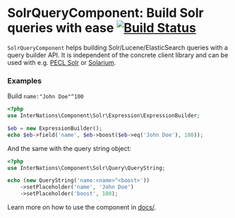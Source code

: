 # SolrQueryComponent: Build Solr queries with ease [![Build Status](https://travis-ci.org/InterNations/SolrQueryComponent.png?branch=master)](https://travis-ci.org/InterNations/SolrQueryComponent)

`SolrQueryComponent` helps building Solr/Lucene/ElasticSearch queries with a query builder API. It is independent of
the concrete client library and can be used with e.g. [PECL Solr](http://pecl.php.net/package/solr) or
[Solarium](http://www.solarium-project.org/).

### Examples

Build `name:"John Doe"^100`

```php
<?php
use InterNations\Component\Solr\Expression\ExpressionBuilder;

$eb = new ExpressionBuilder();
echo $eb->field('name', $eb->boost($eb->eq('John Doe'), 100));
```

And the same with the query string object:

```php
<?php
use InterNations\Component\Solr\Query\QueryString;

echo (new QueryString('name:<name>^<boost>'))
    ->setPlaceholder('name', 'John Doe')
    ->setPlaceholder('boost', 100);
```

Learn more on how to use the component in [docs/](docs).
